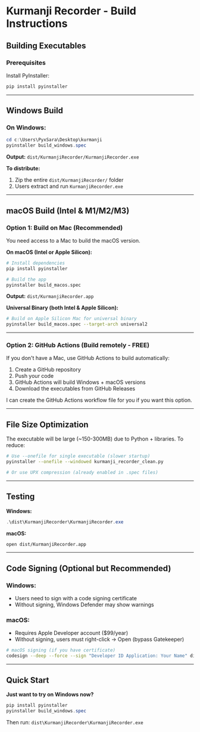 # Kurmanji Recorder - Build Instructions

## Building Executables

### Prerequisites
Install PyInstaller:
```bash
pip install pyinstaller
```

---

## Windows Build

### On Windows:
```powershell
cd c:\Users\PyxSara\Desktop\kurmanji
pyinstaller build_windows.spec
```

**Output:** `dist/KurmanjiRecorder/KurmanjiRecorder.exe`

**To distribute:**
1. Zip the entire `dist/KurmanjiRecorder/` folder
2. Users extract and run `KurmanjiRecorder.exe`

---

## macOS Build (Intel & M1/M2/M3)

### Option 1: Build on Mac (Recommended)
You need access to a Mac to build the macOS version.

**On macOS (Intel or Apple Silicon):**
```bash
# Install dependencies
pip install pyinstaller

# Build the app
pyinstaller build_macos.spec
```

**Output:** `dist/KurmanjiRecorder.app`

**Universal Binary (both Intel & Apple Silicon):**
```bash
# Build on Apple Silicon Mac for universal binary
pyinstaller build_macos.spec --target-arch universal2
```

---

### Option 2: GitHub Actions (Build remotely - FREE)

If you don't have a Mac, use GitHub Actions to build automatically:

1. Create a GitHub repository
2. Push your code
3. GitHub Actions will build Windows + macOS versions
4. Download the executables from GitHub Releases

I can create the GitHub Actions workflow file for you if you want this option.

---

## File Size Optimization

The executable will be large (~150-300MB) due to Python + libraries. To reduce:

```bash
# Use --onefile for single executable (slower startup)
pyinstaller --onefile --windowed kurmanji_recorder_clean.py

# Or use UPX compression (already enabled in .spec files)
```

---

## Testing

**Windows:**
```powershell
.\dist\KurmanjiRecorder\KurmanjiRecorder.exe
```

**macOS:**
```bash
open dist/KurmanjiRecorder.app
```

---

## Code Signing (Optional but Recommended)

### Windows:
- Users need to sign with a code signing certificate
- Without signing, Windows Defender may show warnings

### macOS:
- Requires Apple Developer account ($99/year)
- Without signing, users must right-click → Open (bypass Gatekeeper)

```bash
# macOS signing (if you have certificate)
codesign --deep --force --sign "Developer ID Application: Your Name" dist/KurmanjiRecorder.app
```

---

## Quick Start

**Just want to try on Windows now?**
```powershell
pip install pyinstaller
pyinstaller build_windows.spec
```

Then run: `dist\KurmanjiRecorder\KurmanjiRecorder.exe`
